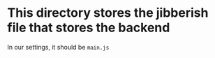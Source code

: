 # This directory stores the jibberish file that stores the backend
In our settings, it should be `main.js`
